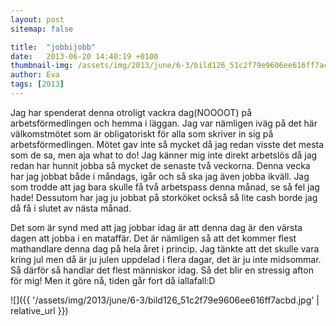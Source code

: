 ```yaml
---
layout: post
sitemap: false

title:  "jobbijobb"
date:   2013-06-20 14:40:19 +0100
thumbnail-img: /assets/img/2013/june/6-3/bild126_51c2f79e9606ee616ff7acbd.jpg
author: Eva
tags: [2013]
---
```


Jag har spenderat denna otroligt vackra dag(NOOOOT) på arbetsförmedlingen och hemma i läggan. Jag var nämligen iväg på det här välkomstmötet som är obligatoriskt för alla som skriver in sig på arbetsförmedlingen. Mötet gav inte så mycket då jag redan visste det mesta som de sa, men aja what to do! Jag känner mig inte direkt arbetslös då jag redan har hunnit jobba så mycket de senaste två veckorna. Denna vecka har jag jobbat både i måndags, igår och så ska jag även jobba ikväll. Jag som trodde att jag bara skulle få två arbetspass denna månad, se så fel jag hade! Dessutom har jag ju jobbat på storköket också så lite cash borde jag då få i slutet av nästa månad. 

Det som är synd med att jag jobbar idag är att denna dag är den värsta dagen att jobba i en mataffär. Det är nämligen så att det kommer flest mathandlare denna dag på hela året i princip. Jag tänkte att det skulle vara kring jul men då är ju julen uppdelad i flera dagar, det är ju inte midsommar. Så därför så handlar det flest människor idag. Så det blir en stressig afton för mig! Men it göre nå, tiden går fort då iallafall:D

![]({{ '/assets/img/2013/june/6-3/bild126_51c2f79e9606ee616ff7acbd.jpg'  | relative_url }})

